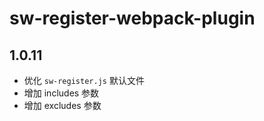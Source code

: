 # sw-register-webpack-plugin

## 1.0.11

- 优化 `sw-register.js` 默认文件
- 增加 includes 参数
- 增加 excludes 参数
